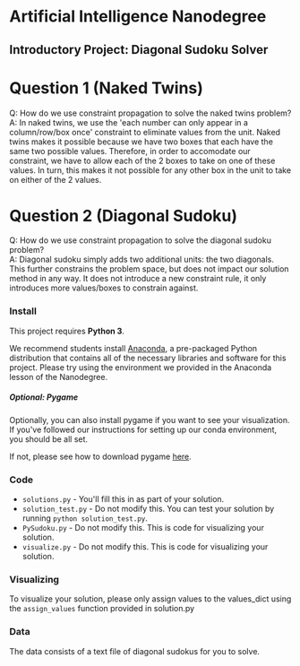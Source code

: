 # Artificial Intelligence Nanodegree
## Introductory Project: Diagonal Sudoku Solver

# Question 1 (Naked Twins)
Q: How do we use constraint propagation to solve the naked twins problem?  
A: In naked twins, we use the 'each number can only appear in a column/row/box once'
constraint to eliminate values from the unit.  Naked twins makes it possible because
we have two boxes that each have the same two possible values.  Therefore, in order
to accomodate our constraint, we have to allow each of the 2 boxes to take on one
of these values.  In turn, this makes it not possible for any other box in the unit
to take on either of the 2 values.

# Question 2 (Diagonal Sudoku)
Q: How do we use constraint propagation to solve the diagonal sudoku problem?  
A: Diagonal sudoku simply adds two additional units: the two diagonals.  This further
constrains the problem space, but does not impact our solution method in any way.
It does not introduce a new constraint rule, it only introduces more values/boxes
to constrain against.

### Install

This project requires **Python 3**.

We recommend students install [Anaconda](https://www.continuum.io/downloads), a pre-packaged Python distribution that contains all of the necessary libraries and software for this project.
Please try using the environment we provided in the Anaconda lesson of the Nanodegree.

##### Optional: Pygame

Optionally, you can also install pygame if you want to see your visualization. If you've followed our instructions for setting up our conda environment, you should be all set.

If not, please see how to download pygame [here](http://www.pygame.org/download.shtml).

### Code

* `solutions.py` - You'll fill this in as part of your solution.
* `solution_test.py` - Do not modify this. You can test your solution by running `python solution_test.py`.
* `PySudoku.py` - Do not modify this. This is code for visualizing your solution.
* `visualize.py` - Do not modify this. This is code for visualizing your solution.

### Visualizing

To visualize your solution, please only assign values to the values_dict using the ```assign_values``` function provided in solution.py

### Data

The data consists of a text file of diagonal sudokus for you to solve.
